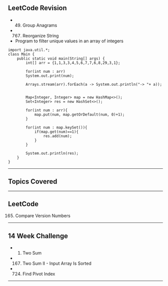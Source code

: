 ## LeetCode Revision

- 49. Group Anagrams
- 767. Reorganize String
- Program to filter unique values in an array of integers

```
import java.util.*;
class Main {
    public static void main(String[] args) {
        int[] arr = {1,1,3,3,4,5,6,7,7,6,8,29,3,1};

        for(int num : arr)
        System.out.print(num);

        Arrays.stream(arr).forEach(a -> System.out.println("-> "+ a));


        Map<Integer, Integer> map = new HashMap<>();
        Set<Integer> res = new HashSet<>();

        for(int num : arr){
            map.put(num, map.getOrDefault(num, 0)+1);
        }

        for(int num : map.keySet()){
            if(map.get(num)==1){
                res.add(num);
            }
        }

        System.out.println(res);
    }
}
```

---

## Topics Covered

---

## LeetCode

165. Compare Version Numbers

---

## 14 Week Challenge

- 1. Two Sum
- 167. Two Sum II - Input Array Is Sorted
- 724. Find Pivot Index

---
